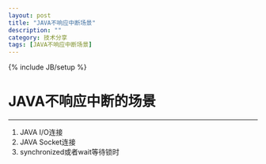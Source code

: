 ```yaml
---
layout: post
title: "JAVA不响应中断场景"
description: ""
category: 技术分享
tags: [JAVA不响应中断场景]
---
```

{% include JB/setup %}
# JAVA不响应中断的场景
---
1. JAVA I/O连接
2. JAVA Socket连接
3. synchronized或者wait等待锁时
